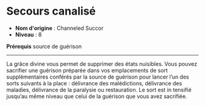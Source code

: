 # Secours canalisé

 * **Nom d'origine** : Channeled Succor
 * **Niveau** : 8


<p><strong>Prérequis</strong> source de guérison</p>
<hr>
<p>La grâce divine vous permet de supprimer des états nuisibles. Vous pouvez sacrifier une guérison préparée dans vos emplacements de sort supplémentaires conférés par la source de guérison pour lancer l’un des sorts suivants à la place : délivrance des malédictions, délivrance des maladies, délivrance de la paralysie ou restauration. Le sort est in  tensifié jusqu’au même niveau que celui de la guérison que vous avez sacrifiée.</p>